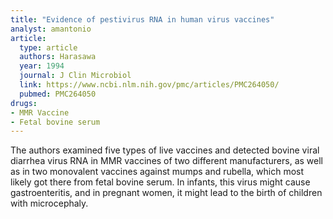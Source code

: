 ```yaml
---
title: "Evidence of pestivirus RNA in human virus vaccines"
analyst: amantonio
article:
  type: article
  authors: Harasawa
  year: 1994
  journal: J Clin Microbiol
  link: https://www.ncbi.nlm.nih.gov/pmc/articles/PMC264050/
  pubmed: PMC264050
drugs:
- MMR Vaccine
- Fetal bovine serum
---
```


The authors examined five types of live vaccines and detected bovine viral diarrhea virus RNA in MMR vaccines of two different manufacturers, as well as in two monovalent vaccines against mumps and rubella, which most likely got there from fetal bovine serum.
In infants, this virus might cause gastroenteritis, and in pregnant women, it might lead to the birth of children with microcephaly.
